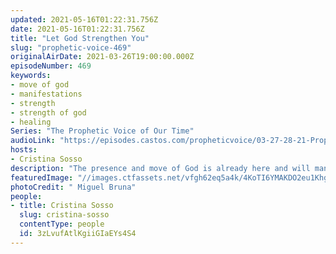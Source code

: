 ```yaml
---
updated: 2021-05-16T01:22:31.756Z
date: 2021-05-16T01:22:31.756Z
title: "Let God Strengthen You"
slug: "prophetic-voice-469"
originalAirDate: 2021-03-26T19:00:00.000Z
episodeNumber: 469
keywords:
- move of god
- manifestations
- strength
- strength of god
- healing
Series: "The Prophetic Voice of Our Time"
audioLink: "https://episodes.castos.com/propheticvoice/03-27-28-21-Prophetic-Voice-of-our-Time-[mixdown]-01.mp3"
hosts:
- Cristina Sosso
description: "The presence and move of God is already here and will manifest once those ready and trained increase in number-- let one of them be you. Let God be the Lord in every decision you make, and let Him strengthen you so you can overcome the challenges of our time. Realize who you are in Him."
featuredImage: "//images.ctfassets.net/vfgh62eq5a4k/4KoTI6YMAKDO2eu1Khg2zv/f28e556cfb90e18ad39ff932d85774fe/miguel-bruna-TzVN0xQhWaQ-unsplash__1_.jpg"
photoCredit: " Miguel Bruna"
people:
- title: Cristina Sosso
  slug: cristina-sosso
  contentType: people
  id: 3zLvufAtlKgiiGIaEYs4S4
---
```

